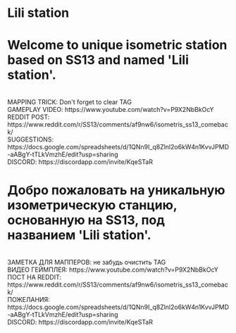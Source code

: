 # Lili station
<h1><b>Welcome to unique isometric station based on SS13 and named 'Lili station'.</b></h2><br>
MAPPING TRICK: Don't forget to clear TAG<br>
GAMEPLAY VIDEO: https://www.youtube.com/watch?v=P9X2NbBkOcY<br>
REDDIT POST: https://www.reddit.com/r/SS13/comments/af9nw6/isometris_ss13_comeback/<br>
SUGGESTIONS: https://docs.google.com/spreadsheets/d/1QNn9I_q8Zlnl2o6kW4n1KvvJPMD-aABgY-tTLkVmzhE/edit?usp=sharing<br>
DISCORD: https://discordapp.com/invite/KqeSTaR

<h1><b>Добро пожаловать на уникальную изометрическую станцию, основанную на SS13, под названием 'Lili station'.</b></h2><br>
ЗАМЕТКА ДЛЯ МАППЕРОВ: не забудь очистить TAG<br>
ВИДЕО ГЕЙМПЛЕЯ: https://www.youtube.com/watch?v=P9X2NbBkOcY<br>
ПОСТ НА REDDIT: https://www.reddit.com/r/SS13/comments/af9nw6/isometris_ss13_comeback/<br>
ПОЖЕЛАНИЯ: https://docs.google.com/spreadsheets/d/1QNn9I_q8Zlnl2o6kW4n1KvvJPMD-aABgY-tTLkVmzhE/edit?usp=sharing<br>
DISCORD: https://discordapp.com/invite/KqeSTaR
